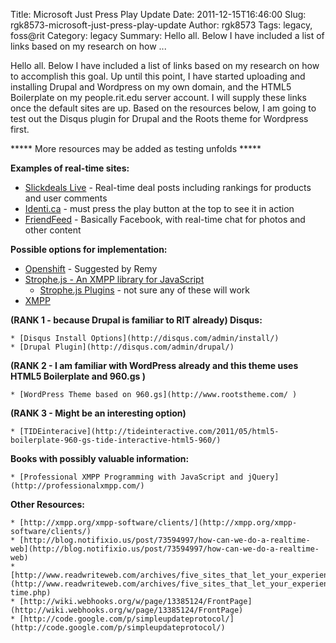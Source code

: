 Title: Microsoft Just Press Play Update
Date: 2011-12-15T16:46:00
Slug: rgk8573-microsoft-just-press-play-update
Author: rgk8573
Tags: legacy, foss@rit
Category: legacy
Summary: Hello all. Below I have included a list of links based on my research on how ... 

Hello all. Below I have included a list of links based on my research on how
to accomplish this goal. Up until this point, I have started uploading and
installing Drupal and Wordpress on my own domain, and the HTML5 Boilerplate on
my people.rit.edu server account. I will supply these links once the default
sites are up. Based on the resources below, I am going to test out the Disqus
plugin for Drupal and the Roots theme for Wordpress first.

***** More resources may be added as testing unfolds *****

**Examples of real-time sites:**

  * [Slickdeals Live](http://slickdeals.net/live/) - Real-time deal posts including rankings for products and user comments
  * [Identi.ca](http://identi.ca/) - must press the play button at the top to see it in action
  * [FriendFeed](http://friendfeed.com/) - Basically Facebook, with real-time chat for photos and other content

**Possible options for implementation:**

  * [Openshift](https://openshift.redhat.com/app/) - Suggested by Remy
  * [Strophe.js - An XMPP library for JavaScript](http://strophe.im/strophejs/)
    * [Strophe.js Plugins](https://github.com/metajack/strophejs-plugins) - not sure any of these will work
  * [XMPP](http://xmpp.org/about-xmpp/technology-overview/)

**(RANK 1 - because Drupal is familiar to RIT already) Disqus:**

    * [Disqus Install Options](http://disqus.com/admin/install/)
    * [Drupal Plugin](http://disqus.com/admin/drupal/)

**(RANK 2 - I am familiar with WordPress already and this theme uses HTML5 Boilerplate and 960.gs )**

    * [WordPress Theme based on 960.gs](http://www.rootstheme.com/ )

**(RANK 3 - Might be an interesting option)**

    * [TIDEinteracive](http://tideinteractive.com/2011/05/html5-boilerplate-960-gs-tide-interactive-html5-960/)

**Books with possibly valuable information:**

    * [Professional XMPP Programming with JavaScript and jQuery](http://professionalxmpp.com/)

**Other Resources:**

    * [http://xmpp.org/xmpp-software/clients/](http://xmpp.org/xmpp-software/clients/)
    * [http://blog.notifixio.us/post/73594997/how-can-we-do-a-realtime-web](http://blog.notifixio.us/post/73594997/how-can-we-do-a-realtime-web)
    * [http://www.readwriteweb.com/archives/five_sites_that_let_your_experience...](http://www.readwriteweb.com/archives/five_sites_that_let_your_experience_the_real-time.php)
    * [http://wiki.webhooks.org/w/page/13385124/FrontPage](http://wiki.webhooks.org/w/page/13385124/FrontPage)
    * [http://code.google.com/p/simpleupdateprotocol/](http://code.google.com/p/simpleupdateprotocol/)

